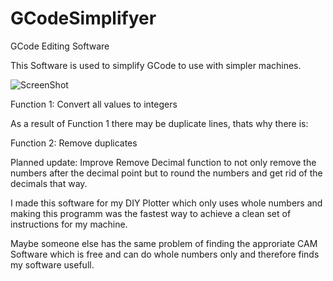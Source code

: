 # GCodeSimplifyer
GCode Editing Software

This Software is used to simplify GCode to use with simpler machines. 

![ScreenShot](http://fs5.directupload.net/images/151016/ggr3r4m2.jpg)

Function 1: Convert all values to integers

As a result of Function 1 there may be duplicate lines, thats why there is:

Function 2: Remove duplicates


Planned update: Improve Remove Decimal function to not only remove the numbers after the decimal point but to round the numbers and get rid of the decimals that way.

I made this software for my DIY Plotter which only uses whole numbers and making
this programm was the fastest way to achieve a clean set of instructions for my machine.

Maybe someone else has the same problem of finding the approriate CAM Software which is free and
can do whole numbers only and therefore finds my software usefull.
